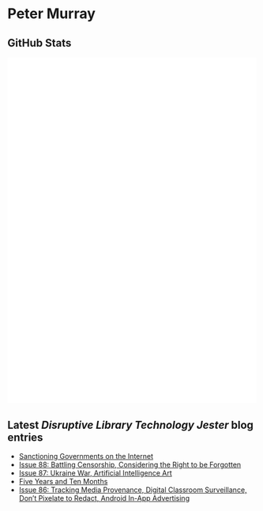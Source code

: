 # Peter Murray

## GitHub Stats
![Metrics](/github-metrics.svg)


## Latest _Disruptive Library Technology Jester_ blog entries
<!-- BLOG-POST-LIST:START -->
- [Sanctioning Governments on the Internet](https://dltj.org/article/internet-sanctions/)
- [Issue 88: Battling Censorship, Considering the Right to be Forgotten](https://dltj.org/article/issue-88-censorship-forgetting/)
- [Issue 87: Ukraine War, Artificial Intelligence Art](https://dltj.org/article/issue-87-ukraine-ai-art/)
- [Five Years and Ten Months](https://dltj.org/article/five-years-ten-months/)
- [Issue 86: Tracking Media Provenance, Digital Classroom Surveillance, Don’t Pixelate to Redact, Android In-App Advertising](https://dltj.org/article/issue-86-provenance-privacy-pixelation/)
<!-- BLOG-POST-LIST:END -->


[LinkedIn]: https://www.linkedin.com/in/datagazetteer "LinkedIn"
[Twitter]: https://twitter.com/DataG "Twitter"
[blog]: https://dltj.org/ "Blog"

